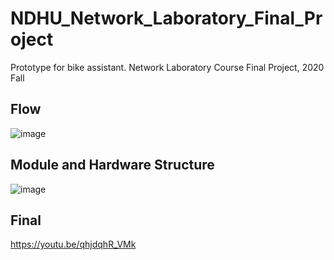 # NDHU_Network_Laboratory_Final_Project
Prototype for bike assistant. Network Laboratory Course Final Project, 2020 Fall

## Flow
![image](https://user-images.githubusercontent.com/68409667/225361662-add9dacc-c6ee-4d9e-bc1d-263f3238fc94.png)

## Module and Hardware Structure
![image](https://user-images.githubusercontent.com/68409667/225362045-92eff59f-965a-4f28-9f96-753f95b5e34e.png)

## Final

https://youtu.be/qhjdqhR_VMk
